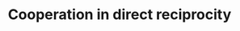 ---
title: Cooperation in direct reciprocity
institute: (2024) Fu Lab, Dartmouth Mathematics Dept
year:
certificate_url: 
excerpt: 
order: 1
---